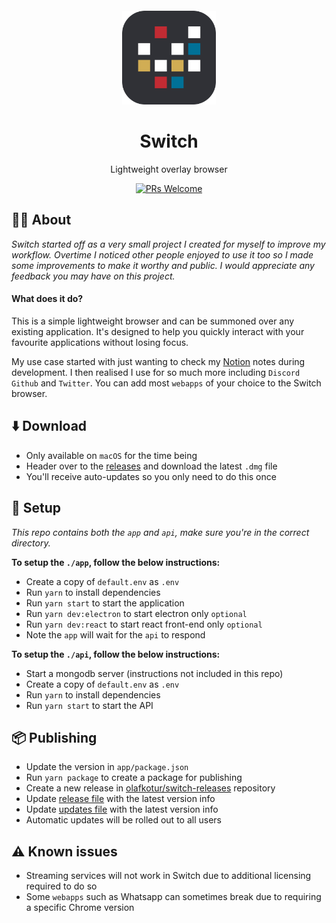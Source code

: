<p align="center">
  <a href="https://switchapp.dev.com">
    <img width="150px" style="margin-top: 30px" src="https://github.com/olafkotur/switch/blob/main/app/assets/switch-icon.png?raw=true">
  </a>
</p>

<h1 align="center">Switch</h1>

<div align="center">

Lightweight overlay browser

[![PRs Welcome](https://img.shields.io/badge/PRs-welcome-brightgreen.svg?style=flat-square)](http://makeapullrequest.com)

</div>

## 👋🏽 About
*Switch started off as a very small project I created for myself to improve my workflow. Overtime I noticed other people enjoyed to use it too so I made some improvements to make it worthy and public. I would appreciate any feedback you may have on this project.*

#### What does it do?
This is a simple lightweight browser and can be summoned over any existing application. It's designed to help you quickly interact with your favourite applications without losing focus.

My use case started with just wanting to check my [Notion](https://notion.so) notes during development. I then realised I use for so much more including `Discord` `Github` and `Twitter`. You can add most `webapps` of your choice to the Switch browser.

## ⬇️ Download
* Only available on `macOS` for the time being
* Header over to the [releases](https://github.com/olafkotur/switch/releases) and download the latest `.dmg` file
* You'll receive auto-updates so you only need to do this once

## 🔨  Setup
*This repo contains both the `app` and `api`, make sure you're in the correct directory.*

**To setup the `./app`, follow the below instructions:**
* Create a copy of `default.env` as `.env`
* Run `yarn` to install dependencies
* Run `yarn start` to start the application
* Run `yarn dev:electron` to start electron only `optional`
* Run `yarn dev:react` to start react front-end only `optional`
* Note the `app` will wait for the `api` to respond

**To setup the `./api`, follow the below instructions:**
* Start a mongodb server (instructions not included in this repo)
* Create a copy of `default.env` as `.env`
* Run `yarn` to install dependencies
* Run `yarn start` to start the API

## 📦 Publishing
* Update the version in `app/package.json`
* Run `yarn package` to create a package for publishing
* Create a new release in [olafkotur/switch-releases](https://github.com/olafkotur/switch-releases/releases) repository
* Update [release file](https://github.com/olafkotur/switch-releases/blob/master/release.json) with the latest version info
* Update [updates file](https://github.com/olafkotur/switch-releases/blob/master/updates.json) with the latest version info
* Automatic updates will be rolled out to all users

## ⚠️ Known issues
* Streaming services will not work in Switch due to additional licensing required to do so
* Some `webapps` such as Whatsapp can sometimes break due to requiring a specific Chrome version
